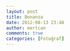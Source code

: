 ```yaml
---
layout: post
title: Bonanza
date: 2012-08-13 23:48
author: mertcan
comments: true
categories: [Fotoğraf]
---
```

<div>
<img src="http://www.mertcanekren.com/blog/wp-content/uploads/2012/08/2012-08-03-25252020.00.21-300x225.png" alt="" /></div>
